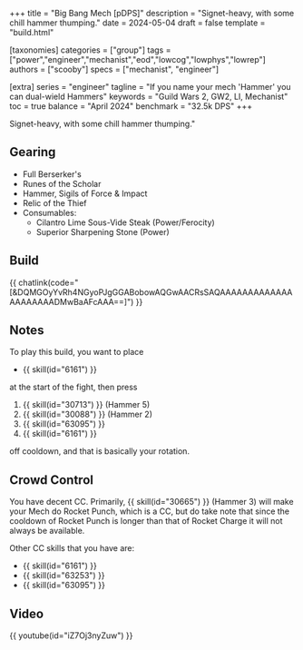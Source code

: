 +++
title = "Big Bang Mech [pDPS]"
description = "Signet-heavy, with some chill hammer thumping."
date = 2024-05-04
draft = false
template = "build.html"

[taxonomies]
categories = ["group"]
tags = ["power","engineer","mechanist","eod","lowcog","lowphys","lowrep"]
authors = ["scooby"]
specs = ["mechanist", "engineer"]

[extra]
series = "engineer"
tagline = "If you name your mech 'Hammer' you can dual-wield Hammers"
keywords = "Guild Wars 2, GW2, LI, Mechanist"
toc = true
balance = "April 2024"
benchmark = "32.5k DPS"
+++

Signet-heavy, with some chill hammer thumping."

## Gearing

- Full Berserker's
- Runes of the Scholar
- Hammer, Sigils of Force & Impact
- Relic of the Thief
- Consumables:
  - Cilantro Lime Sous-Vide Steak (Power/Ferocity)
  - Superior Sharpening Stone (Power)

## Build

{{ chatlink(code="[&DQMGOyYvRh4NGyoPJgGGABobowAQGwAACRsSAQAAAAAAAAAAAAAAAAAAAAADMwBaAFcAAA==]") }}

## Notes

To play this build, you want to place

- {{ skill(id="6161") }}

at the start of the fight, then press

1. {{ skill(id="30713") }} (Hammer 5)
1. {{ skill(id="30088") }} (Hammer 2)
1. {{ skill(id="63095") }}
1. {{ skill(id="6161") }}

off cooldown, and that is basically your rotation.

## Crowd Control

You have decent CC. Primarily, {{ skill(id="30665") }} (Hammer 3) will make your Mech do Rocket Punch, which is a CC, but do take note that since the cooldown of Rocket Punch is longer than that of
Rocket Charge it will not always be available.

Other CC skills that you have are:

- {{ skill(id="6161") }}
- {{ skill(id="63253") }}
- {{ skill(id="63095") }}

## Video

{{ youtube(id="iZ7Oj3nyZuw") }}

